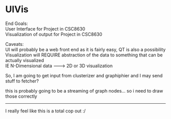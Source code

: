 UIVis
=====

<p>
End Goals:
  <br>
  User Interface for Project in CSC8630
  <br>
  Visualization of output for Project in CSC8630

<p>
Caveats:
  <br>
  UI will probably be a web front end as it is fairly easy, QT is also a possibility
  <br>
  Visualization will REQUIRE abstraction of the data to something that can be actually visualized
  <br>
  IE N-Dimensional data ---> 2D or 3D visualization

<p>
So, I am going to get input from clusterizer and graphiphier and I may send stuff to fetcher?

this is probably going to be a streaming of graph nodes... so i need to draw those correctly

---------------
I really feel like this is a total cop out :/
